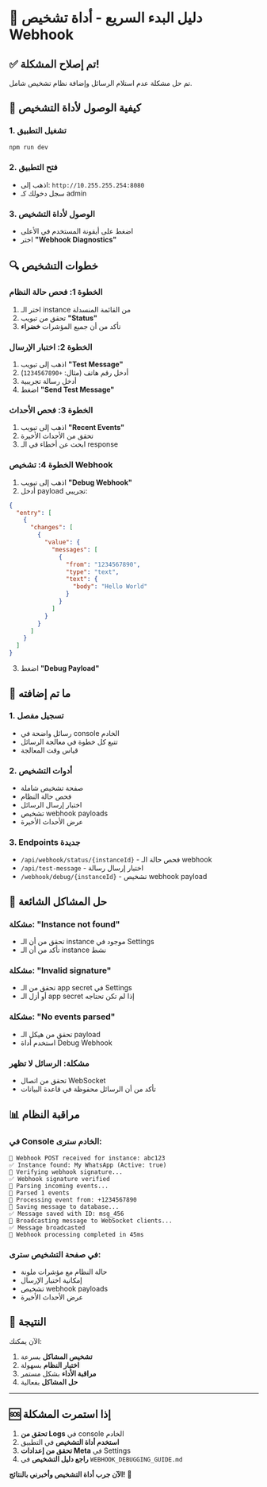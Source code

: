 # 🚀 دليل البدء السريع - أداة تشخيص Webhook

## ✅ تم إصلاح المشكلة!

تم حل مشكلة عدم استلام الرسائل وإضافة نظام تشخيص شامل.

## 🎯 كيفية الوصول لأداة التشخيص

### 1. **تشغيل التطبيق**
```bash
npm run dev
```

### 2. **فتح التطبيق**
- اذهب إلى: `http://10.255.255.254:8080`
- سجل دخولك كـ admin

### 3. **الوصول لأداة التشخيص**
- اضغط على أيقونة المستخدم في الأعلى
- اختر **"Webhook Diagnostics"**

## 🔍 خطوات التشخيص

### **الخطوة 1: فحص حالة النظام**
1. اختر الـ instance من القائمة المنسدلة
2. تحقق من تبويب **"Status"**
3. تأكد من أن جميع المؤشرات **خضراء**

### **الخطوة 2: اختبار الإرسال**
1. اذهب إلى تبويب **"Test Message"**
2. أدخل رقم هاتف (مثال: `+1234567890`)
3. أدخل رسالة تجريبية
4. اضغط **"Send Test Message"**

### **الخطوة 3: فحص الأحداث**
1. اذهب إلى تبويب **"Recent Events"**
2. تحقق من الأحداث الأخيرة
3. ابحث عن أخطاء في الـ response

### **الخطوة 4: تشخيص Webhook**
1. اذهب إلى تبويب **"Debug Webhook"**
2. أدخل payload تجريبي:

```json
{
  "entry": [
    {
      "changes": [
        {
          "value": {
            "messages": [
              {
                "from": "1234567890",
                "type": "text",
                "text": {
                  "body": "Hello World"
                }
              }
            ]
          }
        }
      ]
    }
  ]
}
```

3. اضغط **"Debug Payload"**

## 🎉 ما تم إضافته

### **1. تسجيل مفصل**
- رسائل واضحة في console الخادم
- تتبع كل خطوة في معالجة الرسائل
- قياس وقت المعالجة

### **2. أدوات التشخيص**
- صفحة تشخيص شاملة
- فحص حالة النظام
- اختبار إرسال الرسائل
- تشخيص webhook payloads
- عرض الأحداث الأخيرة

### **3. Endpoints جديدة**
- `/api/webhook/status/{instanceId}` - فحص حالة الـ webhook
- `/api/test-message` - اختبار إرسال رسالة
- `/webhook/debug/{instanceId}` - تشخيص webhook payload

## 🔧 حل المشاكل الشائعة

### **مشكلة: "Instance not found"**
- تحقق من أن الـ instance موجود في Settings
- تأكد من أن الـ instance نشط

### **مشكلة: "Invalid signature"**
- تحقق من الـ app secret في Settings
- أو أزل الـ app secret إذا لم تكن تحتاجه

### **مشكلة: "No events parsed"**
- تحقق من هيكل الـ payload
- استخدم أداة Debug Webhook

### **مشكلة: الرسائل لا تظهر**
- تحقق من اتصال WebSocket
- تأكد من أن الرسائل محفوظة في قاعدة البيانات

## 📊 مراقبة النظام

### **في Console الخادم سترى:**
```
🚀 Webhook POST received for instance: abc123
✅ Instance found: My WhatsApp (Active: true)
🔐 Verifying webhook signature...
✅ Webhook signature verified
🔄 Parsing incoming events...
📨 Parsed 1 events
💬 Processing event from: +1234567890
💾 Saving message to database...
✅ Message saved with ID: msg_456
📡 Broadcasting message to WebSocket clients...
✅ Message broadcasted
🎉 Webhook processing completed in 45ms
```

### **في صفحة التشخيص سترى:**
- حالة النظام مع مؤشرات ملونة
- إمكانية اختبار الإرسال
- تشخيص webhook payloads
- عرض الأحداث الأخيرة

## 🎯 النتيجة

الآن يمكنك:
1. **تشخيص المشاكل** بسرعة
2. **اختبار النظام** بسهولة
3. **مراقبة الأداء** بشكل مستمر
4. **حل المشاكل** بفعالية

---

## 🆘 إذا استمرت المشكلة

1. **تحقق من Logs** في console الخادم
2. **استخدم أداة التشخيص** في التطبيق
3. **تحقق من إعدادات Meta** في Settings
4. **راجع دليل التشخيص** في `WEBHOOK_DEBUGGING_GUIDE.md`

**الآن جرب أداة التشخيص وأخبرني بالنتائج!** 🚀

